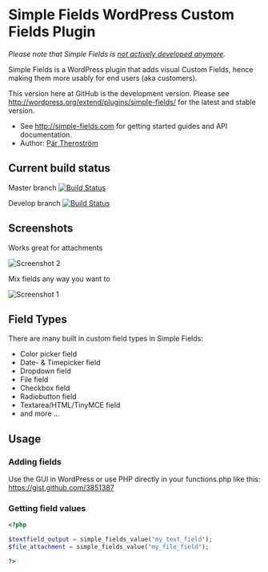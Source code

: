 Simple Fields WordPress Custom Fields Plugin
============================================

*Please note that Simple Fields is [not actively developed anymore](http://simple-fields.com/2016/bye-bye-simple-fields/).*

Simple Fields is a WordPress plugin that adds visual Custom Fields, 
hence making them more usably for end users (aka customers). 

This version here at GitHub is the development version. Please see
http://wordpress.org/extend/plugins/simple-fields/
for the latest and stable version.

* See http://simple-fields.com for getting started guides and API documentation.
* Author: [Pär Thernström](https://twitter.com/eskapism "@eskapism")

## Current build status

Master branch
[![Build Status](https://travis-ci.org/bonny/WordPress-Simple-Fields.png)](https://travis-ci.org/bonny/WordPress-Simple-Fields)

Develop branch
[![Build Status](https://travis-ci.org/bonny/WordPress-Simple-Fields.png?branch=develop)](https://travis-ci.org/bonny/WordPress-Simple-Fields?branch=develop)

## Screenshots

Works great for attachments

![Screenshot 2](http://simple-fields.com/wordpress/wp-content/uploads/2012/09/feature-image-repeatable-fields11.png)

Mix fields any way you want to

![Screenshot 1](http://simple-fields.com/wordpress/wp-content/uploads/2012/09/feature-fields-types.png)

## Field Types

There are many built in custom field types in Simple Fields:

* Color picker field
* Date- & Timepicker field
* Dropdown field
* File field
* Checkbox field
* Radiobutton field
* Textarea/HTML/TinyMCE field
* and more ...

## Usage

### Adding fields
Use the GUI in WordPress or use PHP directly in your functions.php like this:
https://gist.github.com/3851387

### Getting field values

```php
<?php

$textfield_output = simple_fields_value("my_text_field");
$file_attachment = simple_fields_value("my_file_field");

?>
```